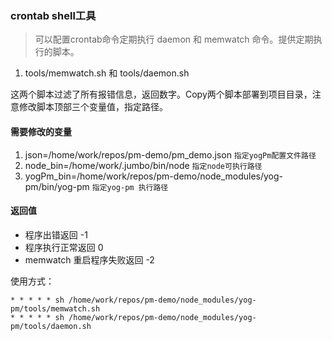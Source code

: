 
### crontab shell工具

> 可以配置crontab命令定期执行 daemon 和  memwatch 命令。提供定期执行的脚本。

1. tools/memwatch.sh 和 tools/daemon.sh

这两个脚本过滤了所有报错信息，返回数字。Copy两个脚本部署到项目目录，注意修改脚本顶部三个变量值，指定路径。

#### 需要修改的变量

1. json=/home/work/repos/pm-demo/pm_demo.json  ``指定yogPm配置文件路径``
2. node_bin=/home/work/.jumbo/bin/node   ``指定node可执行路径``
3. yogPm_bin=/home/work/repos/pm-demo/node_modules/yog-pm/bin/yog-pm    ``指定yog-pm 执行路径``

#### 返回值

* 程序出错返回 -1
* 程序执行正常返回 0
* memwatch 重启程序失败返回 -2

使用方式：

    * * * * * sh /home/work/repos/pm-demo/node_modules/yog-pm/tools/memwatch.sh
    * * * * * sh /home/work/repos/pm-demo/node_modules/yog-pm/tools/daemon.sh
